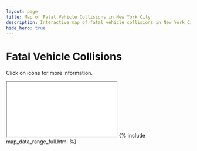 ```yaml
---
layout: page
title: Map of Fatal Vehicle Collisions in New York City
description: Interactive map of fatal vehicle collisions in New York City (NYC)
hide_hero: true
---
```

# Fatal Vehicle Collisions
Click on icons for more information.

<iframe src="fatal_map.html" title="Marker cluster map of fatal collisions in New York City"></iframe>
{% include map_data_range_full.html %}
